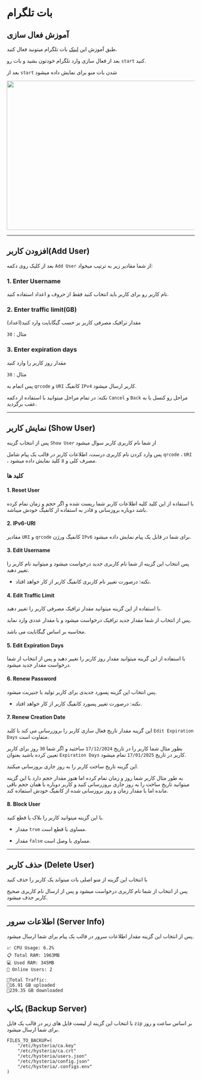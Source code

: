 # بات تلگرام

## آموزش فعال سازی

طبق آموزش این [لینک](https://returnfi.github.io/Hys2-docs/menu/advance-menu/#5-telegram-bot) بات تلگرام میتونید فعال کنید.

بعد از فعال سازی وارد تلگرام خودتون بشید و بات رو `start` کنید.

بعد از `start` شدن بات منو برای نمایش داده میشود

<p align="center">

<img src="../../Picture/bot.png" width="700" height="400">
</p>

----

## افزودن کاربر(Add User)

بعد از کلیک روی دکمه `Add User` از شما مقادیر زیر به ترتیب میخواد:

### 1. Enter Username 

نام کاربر رو برای کاربر باید انتخاب کنید فقط از حروف و اعداد استفاده کنید.

### 2. Enter traffic limit(GB)

مقدار ترافیک مصرفی کاربر بر حسب گیگابایت وارد کنید(اعداد)

مثال : `30`

### 3. Enter expiration days

مقدار روز کاربر را وارد کنید 

مثال : `30`


پس اتمام به `qrcode` و `URI` کانفیگ `IPv4` کاربر ارسال میشود.


نکته:
در تمام مراحل میتوانید با استفاده از دکمه `Cancel` و `Back` مراحل رو کنسل یا به عقب برگردید.

----

## نمایش کاربر (Show User)

پس از انتخاب گزینه `Show User` از شما نام کاربری کاربر سوال میشود

پس وارد کردن نام کاربری درست، اطلاعات کاربر در قالب یک پیام شامل `qrcode` ، `URI` ، مصرف کلی و `8` کلید نمایش داده میشود.


### کلید ها

#### 1. Reset User 

با استفاده از این کلید کلیه اطلاعات کاربر شما ریست شده و اگر حجم و زمان تمام کرده باشد دوباره بروزسانی و قادر به استفاده از کانفیگ خودش میباشد.

#### 2. IPv6-URI

مقادیر `URI` و `qrcode` کانفیگ ورژن `IPv6` برای شما در قابل یک پیام نمایش داده میشود.

#### 3. Edit Username

پس انتخاب این گزینه از شما نام کاربری جدید درخواست میشود و میتوانید نام کاربر را تغییر دهید.

- نکته:
درصورت تغییر نام کاربری کانفیگ کاربر از کار خواهد افتاد.

#### 4. Edit Traffic Limit

با استفاده از این گزینه میتوانید مقدار ترافیک مصرفی کاربر را تغییر دهید.

پس از انتخاب از شما مقدار جدید ترافیک درخواست میشود و با مقدار عددی وارد نماید.

محاسبه بر اساس گیگابایت می باشد.

#### 5. Edit Expiration Days

با استفاده از این گزینه میتوانید مقدار روز کاربر را تغییر دهید و پس از انتخاب از شما درخواست مقدار جدید میشود.

#### 6. Renew Password

پس انتخاب این گزینه پسورد جدیدی برای کاربر تولید یا جنیریت میشود.

- نکته:
درصورت تغییر پسورد کانفیگ کاربر از کار خواهد افتاد.

#### 7. Renew Creation Date

این گزینه مقدار تاریخ فعال سازی کاربر را بروزرسانی می کند با کلید `Edit Expiration Days` متفاوت است.

بطور مثال شما کاربر را در تاریخ `17/12/2024` ساختید و اگر شما `30` روز برای کاربر تعیین کرده باشید بعنوان `Expiration Days` کاربر در تاریخ `17/01/2025` تمام میشود.

این گزینه تاریخ ساخت کاربر را به روز جاری بروزسانی میکنید.

به طور مثال کاربر شما روز و زمان تمام کرده اما هنوز مقدار حجم دارد با این گزینه میتوانید تاریخ ساخت را به روز جاری بروزرسانی کنید و کاربر دوباره با همان حجم باقی مانده اما با مقدار زمان و روز بروزسانی شده از کانفیگ خودش استفاده کند.

#### 8. Block User

با این گزینه میتوانید کاربر را بلاک یا قطع کنید.

- مقدار `true` مساوی با قطع است.

- مقدار `false` مساوی با وصل است.

---

## حذف کاربر (Delete User)

با انتخاب این گزینه از منو اصلی بات میتواند یک کاربر را حذف کنید

پس از انتخاب از شما نام کاربری درخواست میشود و پس از ارسال نام کاربری صحیح کاربر حذف میشود.

---

## اطلاعات سرور (Server Info)

پس از انتخاب این گزینه مقدار اطلاعات سرور در قالب یک پیام برای شما ارسال میشود.

```
📈 CPU Usage: 6.2%
📋 Total RAM: 1963MB
💻 Used RAM: 345MB
👥 Online Users: 2

🚦Total Traffic: 
🔼16.91 GB uploaded
🔽239.35 GB downloaded
```

## بکاپ (Backup Server)

با انتخاب این گزینه از لیست فایل های زیر در قالب یک فایل `zip` بر اساس ساعت و روز برای شما ارسال میشود.

``` shell
FILES_TO_BACKUP=(
    "/etc/hysteria/ca.key"
    "/etc/hysteria/ca.crt"
    "/etc/hysteria/users.json"
    "/etc/hysteria/config.json"
    "/etc/hysteria/.configs.env"
)
```